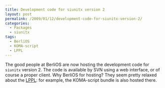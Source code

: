 ```yaml
---
title: Development code for siunitx version 2
layout: post
permalink: /2009/01/12/development-code-for-siunitx-version-2/
categories:
  - Packages
  - siunitx
tags:
  - BerliOS
  - KOMA-script
  - LPPL
---
```

The good people at BerliOS are now hosting the development code for `siunitx` version 2. The code is available by SVN using a web interface, or of course a proper client. Why BerliOS for hosting? They seem pretty relaxed about the [LPPL](https://www.latex-project.org/lppl/): for example, the KOMA-script bundle is also hosted there.
